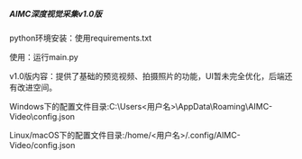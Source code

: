 ##### AIMC深度视觉采集v1.0版

python环境安装：使用requirements.txt

使用：运行main.py

v1.0版内容：提供了基础的预览视频、拍摄照片的功能，UI暂未完全优化，后端还有改进空间。

Windows下的配置文件目录:C:\Users\<用户名>\AppData\Roaming\AIMC-Video\config.json

Linux/macOS下的配置文件目录:/home/<用户名>/.config/AIMC-Video/config.json
